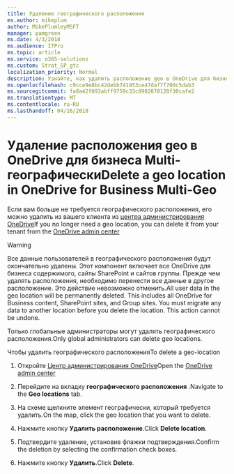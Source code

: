 ```yaml
---
title: Удаление географического расположения
ms.author: mikeplum
author: MikePlumleyMSFT
manager: pamgreen
ms.date: 4/3/2018
ms.audience: ITPro
ms.topic: article
ms.service: o365-solutions
ms.custom: Strat_SP_gtc
localization_priority: Normal
description: Узнайте, как удалить расположение geo в OneDrive для бизнеса Multi-географически.
ms.openlocfilehash: c9cce9e8bc42debb741953ce47daf7f700c5dab3
ms.sourcegitcommit: fa8a42f093abff9759c33c0902878128f30cafe2
ms.translationtype: MT
ms.contentlocale: ru-RU
ms.lasthandoff: 04/16/2018
---
```

# <a name="delete-a-geo-location-in-onedrive-for-business-multi-geo"></a><span data-ttu-id="bb03b-103">Удаление расположения geo в OneDrive для бизнеса Multi-географически</span><span class="sxs-lookup"><span data-stu-id="bb03b-103">Delete a geo location in OneDrive for Business Multi-Geo</span></span>

<span data-ttu-id="bb03b-104">Если вам больше не требуется географического расположения, его можно удалить из вашего клиента из [центра администрирования OneDrive](https://admin.onedrive.com)</span><span class="sxs-lookup"><span data-stu-id="bb03b-104">If you no longer need a geo location, you can delete it from your tenant from the [OneDrive admin center](https://admin.onedrive.com)</span></span>

> [!WARNING]
> <span data-ttu-id="bb03b-p101">Все данные пользователей в географического расположения будут окончательно удалены. Этот компонент включает все OneDrive для бизнеса содержимого, сайты SharePoint и сайтов группы. Прежде чем удалять расположения, необходимо перенести все данные в другое расположение. Это действие невозможно отменить.</span><span class="sxs-lookup"><span data-stu-id="bb03b-p101">All user data in the geo location will be permanently deleted. This includes all OneDrive for Business content, SharePoint sites, and Group sites. You must migrate any data to another location before you delete the location. This action cannot be undone.</span></span>

<span data-ttu-id="bb03b-109">Только глобальные администраторы могут удалять географического расположения.</span><span class="sxs-lookup"><span data-stu-id="bb03b-109">Only global administrators can delete geo locations.</span></span>

<span data-ttu-id="bb03b-110">Чтобы удалить географического расположения</span><span class="sxs-lookup"><span data-stu-id="bb03b-110">To delete a geo-location</span></span>

1. <span data-ttu-id="bb03b-111">Откройте [Центр администрирования OneDrive](https://admin.onedrive.com)</span><span class="sxs-lookup"><span data-stu-id="bb03b-111">Open the [OneDrive admin center](https://admin.onedrive.com)</span></span>

2. <span data-ttu-id="bb03b-112">Перейдите на вкладку **географического расположения** .</span><span class="sxs-lookup"><span data-stu-id="bb03b-112">Navigate to the **Geo locations** tab.</span></span>

3. <span data-ttu-id="bb03b-113">На схеме щелкните элемент географически, который требуется удалить.</span><span class="sxs-lookup"><span data-stu-id="bb03b-113">On the map, click the geo location that you want to delete.</span></span>

4. <span data-ttu-id="bb03b-114">Нажмите кнопку **Удалить расположение**.</span><span class="sxs-lookup"><span data-stu-id="bb03b-114">Click **Delete location**.</span></span>

5. <span data-ttu-id="bb03b-115">Подтвердите удаление, установив флажки подтверждения.</span><span class="sxs-lookup"><span data-stu-id="bb03b-115">Confirm the deletion by selecting the confirmation check boxes.</span></span>

6. <span data-ttu-id="bb03b-116">Нажмите кнопку **Удалить**.</span><span class="sxs-lookup"><span data-stu-id="bb03b-116">Click **Delete**.</span></span>




